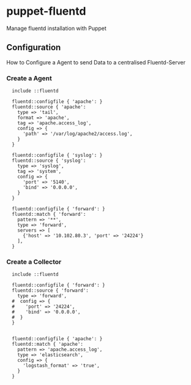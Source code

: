 puppet-fluentd
==============

Manage fluentd installation with Puppet

## Configuration

How to Configure a Agent to send Data to a centralised Fluentd-Server


### Create a Agent 

```
  include ::fluentd
  
  fluentd::configfile { 'apache': }
  fluentd::source { 'apache': 
    type => 'tail',
    format => 'apache',
    tag => 'apache.access_log',
    config => {
      'path' => '/var/log/apache2/access.log',
    }
  }
  
  fluentd::configfile { 'syslog': }
  fluentd::source { 'syslog': 
    type => 'syslog',
    tag => 'system',
    config => {
      'port' => '5140',
      'bind' => '0.0.0.0',
    }
  }
  
  fluentd::configfile { 'forward': }
  fluentd::match { 'forward': 
    pattern => '**',
    type => 'forward',
    servers => [
      {'host' => '10.102.80.3', 'port' => '24224'}
    ],
  }
```


### Create a Collector 

```
  include ::fluentd

  fluentd::configfile { 'forward': }
  fluentd::source { 'forward': 
    type => 'forward',
  #  config => {
  #    'port' => '24224',
  #    'bind' => '0.0.0.0',
  #  }
  }


  fluentd::configfile { 'apache': }
  fluentd::match { 'apache': 
    pattern => 'apache.access_log',
    type => 'elasticsearch',
    config => {
      'logstash_format' => 'true',
    }
  }
```
